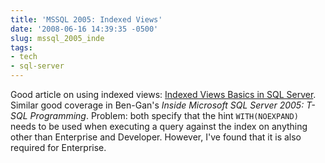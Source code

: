 ```yaml
---
title: 'MSSQL 2005: Indexed Views'
date: '2008-06-16 14:39:35 -0500'
slug: mssql_2005_inde
tags:
- tech
- sql-server
---
```


Good article on using indexed views: [Indexed
Views Basics in SQL Server](https://www.databasejournal.com/ms-sql/indexed-views-basics-in-sql-server-2000/). Similar good coverage in Ben-Gan's _Inside
Microsoft SQL Server 2005: T-SQL Programming_. Problem: both specify that the
hint `WITH(NOEXPAND)` needs to be used when executing a query against the index
on anything other than Enterprise and Developer. However, I've found that it is
also required for Enterprise.

<!-- truncate -->
